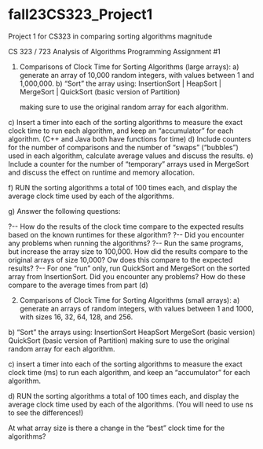 # fall23CS323_Project1
Project 1 for CS323 in comparing sorting algorithms magnitude


CS 323 / 723
Analysis of Algorithms
Programming Assignment #1


1.	Comparisons of Clock Time for Sorting Algorithms (large arrays):
a) generate an array of 10,000 random integers, with values between 1 and 1,000,000.
b) “Sort” the array using:
     InsertionSort | 
     HeapSort | 
     MergeSort | 
     QuickSort (basic version of Partition)

     making sure to use the original random array for each algorithm.
  	
c) Insert a timer into each of the sorting algorithms to measure the exact clock time  to run each algorithm, and keep an “accumulator” for each algorithm. (C++ and Java both have functions for time)
d) Include counters for the number of comparisons and the number of “swaps” (“bubbles”) used in each algorithm, calculate average values and discuss the results.
e) Include a counter for the number of “temporary” arrays used in MergeSort and discuss the effect on runtime and memory allocation.

f) RUN the sorting algorithms a total of 100 times each, and display the average clock time used by each of the algorithms. 

g) Answer the following questions:

?-- How do the results of the clock time compare to the expected results based on the known runtimes for these algorithm?
?-- Did you encounter any problems when running the algorithms?
?-- Run the same programs, but increase the array size to 100,000. How did the results compare to the original arrays of size 10,000? Ow does this compare to the expected results?
?-- For one “run” only, run QuickSort and MergeSort on the sorted array from InsertionSort.  Did you encounter any problems? How do these compare to the average times from part (d)
 

2.	Comparisons of Clock Time for Sorting Algorithms (small arrays):
a) generate an arrays of random integers, with values between 1 and 1000, with sizes 16, 32, 64, 128, and 256.

b) “Sort” the arrays using:
     InsertionSort
     HeapSort
     MergeSort (basic version)
     QuickSort (basic version of Partition)
     making sure to use the original random array for each algorithm.
     
c) insert a timer into each of the sorting algorithms to measure the exact clock time (ms) to run each algorithm, and keep an “accumulator” for each algorithm.

d) RUN the sorting algorithms a total of 100 times each, and display the average clock time used by each of the algorithms.  (You will need to use ns to see the differences!)

At what array size is there a change in the “best” clock time for the algorithms?



